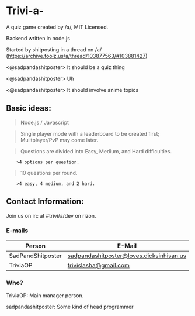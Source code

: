 Trivi-a-
========

A quiz game created by /a/, MIT Licensed.

Backend written in node.js

Started by shitposting in a thread on /a/ (https://archive.foolz.us/a/thread/103877563/#103881427)

<@sadpandashitposter> It should be a quiz thing

<@sadpandashitposter> Uh

<@sadpandashitposter> It should involve anime topics

Basic ideas:
--
>Node.js / Javascript

>Single player mode with a leaderboard to be created first; Mulitplayer/PvP may come later.

>Questions are divided into Easy, Medium, and Hard difficulties.

        >4 options per question.
        
>10 questions per round.

        >4 easy, 4 medium, and 2 hard.

Contact Information:
--
Join us on irc at #trivi/a/dev on rizon.

### E-mails
Person           |    E-Mail
---------------- | ----------------
SadPandShitposter| sadpandashitposter@loves.dicksinhisan.us
TriviaOP         | trivislasha@gmail.com

### Who?

TriviaOP: Main manager person.

sadpandashitposter: Some kind of head programmer
